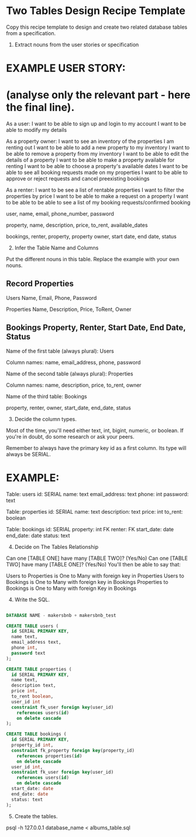 # Two Tables Design Recipe Template

Copy this recipe template to design and create two related database tables from a specification.

1. Extract nouns from the user stories or specification

# EXAMPLE USER STORY:
# (analyse only the relevant part - here the final line).

As a user: 
  I want to be able to sign up and login to my account
  I want to be able to modify my details

As a property owner:
  I want to see an inventory of the properties I am renting out
  I want to be able to add a new property to my inventory 
  I want to be able to remove a property from my inventory
  I want to be able to edit the details of a property
  I want to be able to make a property available for renting
  I want to be able to choose a property's available dates 
  I want to be able to see all booking requests made on my properties
  I want to be able to approve or reject requests and cancel preexisting bookings

As a renter:
  I want to be see a list of rentable properties
  I want to filter the properties by price
  I want to be able to make a request on a property
  I want to be able to be able to see a list of my booking requests/confirmed booking

user, name, email, phone_number, password

property, name, description, price, to_rent, available_dates

bookings, renter, property, property owner, start date, end date, status



2. Infer the Table Name and Columns

Put the different nouns in this table. Replace the example with your own nouns.


Record            Properties
---------------------------------------------------------------------------
Users             Name, Email, Phone, Password

Properties        Name, Description, Price, ToRent, Owner

Bookings          Property, Renter, Start Date, End Date, Status
---------------------------------------------------------------------------



Name of the first table (always plural): Users

Column names: name, email_address, phone, password


Name of the second table (always plural): Properties

Column names: name, description, price, to_rent, owner


Name of the third table: Bookings

property, renter, owner, start_date, end_date, status

3. Decide the column types.

Most of the time, you'll need either text, int, bigint, numeric, or boolean. If you're in doubt, do some research or ask your peers.

Remember to always have the primary key id as a first column. Its type will always be SERIAL.

# EXAMPLE:


Table: users
id: SERIAL
name: text
email_address: text
phone: int
password: text

Table: properties
id: SERIAL
name: text
description: text
price: int
to_rent: boolean


Table: bookings
id: SERIAL
property: int FK
renter: FK
start_date: date
end_date: date
status: text




4. Decide on The Tables Relationship



Can one [TABLE ONE] have many [TABLE TWO]? (Yes/No)
Can one [TABLE TWO] have many [TABLE ONE]? (Yes/No)
You'll then be able to say that:

Users to Properties is One to Many with foreign key in Properties
Users to Bookings is One to Many with foreign key in Bookings
Properties to Bookings is One to Many with foreign Key in Bookings


4. Write the SQL.


```sql

DATABASE NAME - makersbnb + makersbnb_test

CREATE TABLE users (
  id SERIAL PRIMARY KEY,
  name text,
  email_address text,
  phone int,
  password text
);

CREATE TABLE properties (
  id SERIAL PRIMARY KEY,
  name text,
  description text,
  price int,
  to_rent boolean,
  user_id int
  constraint fk_user foreign key(user_id)
    references users(id)
    on delete cascade
);

CREATE TABLE bookings (
  id SERIAL PRIMARY KEY,
  property_id int,
  constraint fk_property foreign key(property_id)
    references properties(id)
    on delete cascade
  user_id int,
  constraint fk_user foreign key(user_id)
    references users(id)
    on delete cascade
  start_date: date
  end_date: date
  status: text
);


```

5. Create the tables.

psql -h 127.0.0.1 database_name < albums_table.sql

